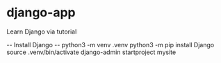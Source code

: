 # django-app
Learn Django via tutorial


-- Install Django --
python3 -m venv .venv
python3 -m pip install Django
source .venv/bin/activate
django-admin startproject mysite